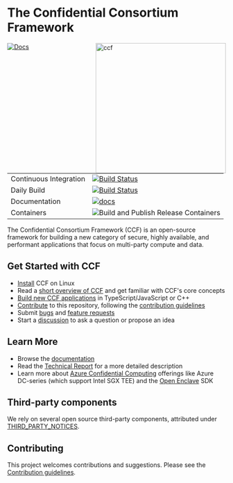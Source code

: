 # The Confidential Consortium Framework

<img alt="ccf" align="right" src="https://microsoft.github.io/CCF/main/_images/ccf.svg" width="300">

[![Docs](https://img.shields.io/badge/Docs-succeeded-green)](https://microsoft.github.io/CCF)

|                        |                                                                                                                                                                                                |
| ---------------------- | ---------------------------------------------------------------------------------------------------------------------------------------------------------------------------------------------- |
| Continuous Integration | [![Build Status](https://dev.azure.com/MSRC-CCF/CCF/_apis/build/status/CCF%20Github%20CI?branchName=main)](https://dev.azure.com/MSRC-CCF/CCF/_build/latest?definitionId=3&branchName=main)    |
| Daily Build            | [![Build Status](https://dev.azure.com/MSRC-CCF/CCF/_apis/build/status/CCF%20GitHub%20Daily?branchName=main)](https://dev.azure.com/MSRC-CCF/CCF/_build/latest?definitionId=7&branchName=main) |
| Documentation          | [![docs](https://dev.azure.com/MSRC-CCF/CCF/_apis/build/status/CCF%20GitHub%20Pages?branchName=main)](https://dev.azure.com/MSRC-CCF/CCF/_build/latest?definitionId=4&branchName=main)         |
| Containers             | ![Build and Publish Release Containers](https://github.com/microsoft/CCF/workflows/Build%20and%20Publish%20Release%20Containers/badge.svg)                                                     |

The Confidential Consortium Framework (CCF) is an open-source framework for building a new category of secure, highly available,
and performant applications that focus on multi-party compute and data.

## Get Started with CCF

- [Install](https://microsoft.github.io/CCF/main/build_apps/install_bin.html) CCF on Linux
- Read a [short overview of CCF](https://microsoft.github.io/CCF/main/overview/concepts.html) and get familiar with CCF's core concepts
- [Build new CCF applications](https://microsoft.github.io/CCF/main/build_apps/index.html) in TypeScript/JavaScript or C++
- [Contribute](https://microsoft.github.io/CCF/main/contribute) to this repository, following the [contribution guidelines](.github/CONTRIBUTING.md)
- Submit [bugs](https://github.com/microsoft/CCF/issues/new?assignees=&labels=bug&template=bug_report.md&title=) and [feature requests](https://github.com/microsoft/CCF/issues/new?assignees=&labels=enhancement&template=feature_request.md&title=)
- Start a [discussion](https://github.com/microsoft/CCF/discussions/new) to ask a question or propose an idea

## Learn More

- Browse the [documentation](https://microsoft.github.io/CCF/)
- Read the [Technical Report](CCF-TECHNICAL-REPORT.pdf) for a more detailed description
- Learn more about [Azure Confidential Computing](https://azure.microsoft.com/solutions/confidential-compute/) offerings like Azure DC-series (which support Intel SGX TEE) and the [Open Enclave](https://github.com/openenclave/openenclave) SDK

## Third-party components

We rely on several open source third-party components, attributed under [THIRD_PARTY_NOTICES](THIRD_PARTY_NOTICES.txt).

## Contributing

This project welcomes contributions and suggestions. Please see the [Contribution guidelines](.github/CONTRIBUTING.md).
